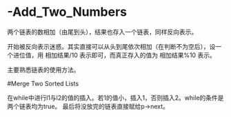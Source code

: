 # -Add_Two_Numbers

两个链表的数相加（由尾到头），结果也存入一个链表，同样反向表示。

开始被反向表示迷惑。其实直接可以从头到尾依次相加（在判断不为空后），设一个进位值，用 相加结果/10 表示即可，而真正存入的值为 相加结果%10 表示。

主要熟悉链表的使用方法。

#Merge Two Sorted Lists

在while中进行l1与l2的值的插入。若1的值小，插入1，否则插入2。while的条件是两个链表均为true。
最后将没放完的链表直接赋给p->next。
